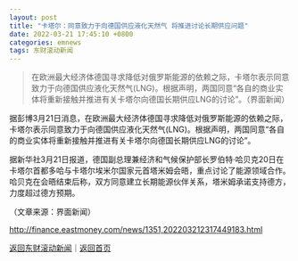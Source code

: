 ```yaml
---
layout: post
title: "卡塔尔：同意致力于向德国供应液化天然气 将推进讨论长期供应问题"
date: 2022-03-21 17:45:10 +0800
categories: emnews
tags: 东财滚动新闻
---
```

> 在欧洲最大经济体德国寻求降低对俄罗斯能源的依赖之际，卡塔尔表示同意致力于向德国供应液化天然气(LNG)。根据声明，两国同意“各自的商业实体将重新接触并推进有关卡塔尔向德国长期供应LNG的讨论”。（界面新闻）

<p>据彭博3月21日消息，在欧洲最大经济体德国寻求降低对俄罗斯能源的依赖之际，卡塔尔表示同意致力于向德国供应液化天然气(LNG)。根据声明，两国同意“各自的商业实体将重新接触并推进有关卡塔尔向德国长期供应LNG的讨论”。</p><p>据新华社3月21日报道，德国副总理兼经济和气候保护部长罗伯特·哈贝克20日在卡塔尔首都多哈与卡塔尔埃米尔国家元首塔米姆会晤，重点讨论了能源领域合作。哈贝克在会晤结束后称，双方同意建立长期能源伙伴关系，塔米姆承诺支持德方，力度超过德方预期。</p><p class="em_media">（文章来源：界面新闻）</p>

<http://finance.eastmoney.com/news/1351,202203212317449183.html>

[返回东财滚动新闻](//finews.withounder.com/emnews/)｜[返回首页](//finews.withounder.com/)